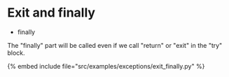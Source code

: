 # Exit and finally


* finally


The "finally" part will be called even if we call "return" or "exit" in the "try" block.


{% embed include file="src/examples/exceptions/exit_finally.py" %}




